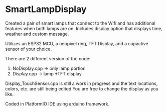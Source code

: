 # SmartLampDisplay
Created a pair of smart lamps that connect to the Wifi and has additional features when both lamps are on. 
Includes display option that displays time, weather and custom message.

Utilizes an ESP32 MCU, a neopixel ring, TFT Display, and a capactive sensor of your choice.

There are 2 different version of the code:
1. NoDisplay.cpp -> only lamp portion
2. Display.cpp   -> lamp +TFT display

Display_TouchSensor.cpp is still a work in progress and the text locations, colors, etc. are still being edited
You are free to change the display as you like.

Coded in PlatformIO IDE using arduino framework.
